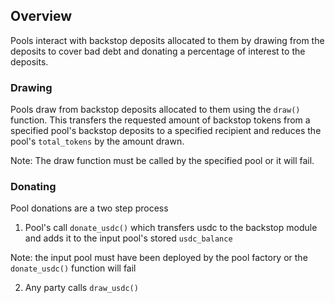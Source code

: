 ## Overview

Pools interact with backstop deposits allocated to them by drawing from the deposits to cover bad debt and donating a percentage of interest to the deposits.

### Drawing

Pools draw from backstop deposits allocated to them using the `draw()` function. This transfers the requested amount of backstop tokens from a specified pool's backstop deposits to a specified recipient and reduces the pool's `total_tokens` by the amount drawn.

Note: The draw function must be called by the specified pool or it will fail.

### Donating

Pool donations are a two step process

1. Pool's call `donate_usdc()` which transfers usdc to the backstop module and adds it to the input pool's stored `usdc_balance`

Note: the input pool must have been deployed by the pool factory or the `donate_usdc()` function will fail

2. Any party calls `draw_usdc()`
